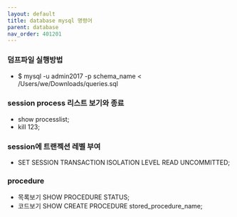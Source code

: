 ```yaml
---
layout: default
title: database mysql 명령어
parent: database
nav_order: 401201
---
```


### 덤프파일 실행방법
* $ mysql -u admin2017 -p schema_name < /Users/we/Downloads/queries.sql

### session process 리스트 보기와 종료
* show processlist;
* kill 123;

### session에 트랜젝션 레벨 부여
* SET SESSION TRANSACTION ISOLATION LEVEL READ UNCOMMITTED;

### procedure
* 목록보기 SHOW PROCEDURE STATUS;
* 코드보기 SHOW CREATE PROCEDURE stored_procedure_name;

